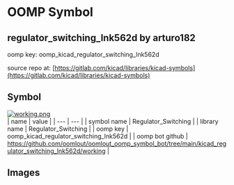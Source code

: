 # OOMP Symbol  
## regulator_switching_lnk562d  by arturo182  
  
oomp key: oomp_kicad_regulator_switching_lnk562d  
  
source repo at: [https://gitlab.com/kicad/libraries/kicad-symbols](https://gitlab.com/kicad/libraries/kicad-symbols)  
## Symbol  
  
[![working.png](working_600.png)](working.png)  
| name | value | 
| --- | --- | 
| symbol name | Regulator_Switching | 
| library name | Regulator_Switching | 
| oomp key | oomp_kicad_regulator_switching_lnk562d | 
| oomp bot github | https://github.com/oomlout/oomlout_oomp_symbol_bot/tree/main/kicad_regulator_switching_lnk562d/working | 
## Images  
